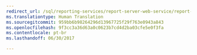 ```yaml
---
redirect_url: /sql/reporting-services/report-server-web-service/report-server-web-service?toc=%2fsql%2freporting-services%2freport-server-web-service%2ftoc.json
ms.translationtype: Human Translation
ms.sourcegitcommit: 959bb6b98264296d13967725f29f763e0943a843
ms.openlocfilehash: 9f3cc3a36d63a0c0623b7cd4d2ba03cfe5e0f3fa
ms.contentlocale: pt-br
ms.lasthandoff: 06/30/2017

---
```


